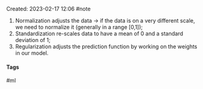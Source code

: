 Created: 2023-02-17 12:06
#note

1. Normalization adjusts the data -> if the data is on a very different scale, we need to normalize it (generally in a range [0,1]);
2. Standardization re-scales data to have a mean of 0 and a standard deviation of 1;
3. Regularization adjusts the prediction function by working on the weights in our model.

#### Tags
#ml